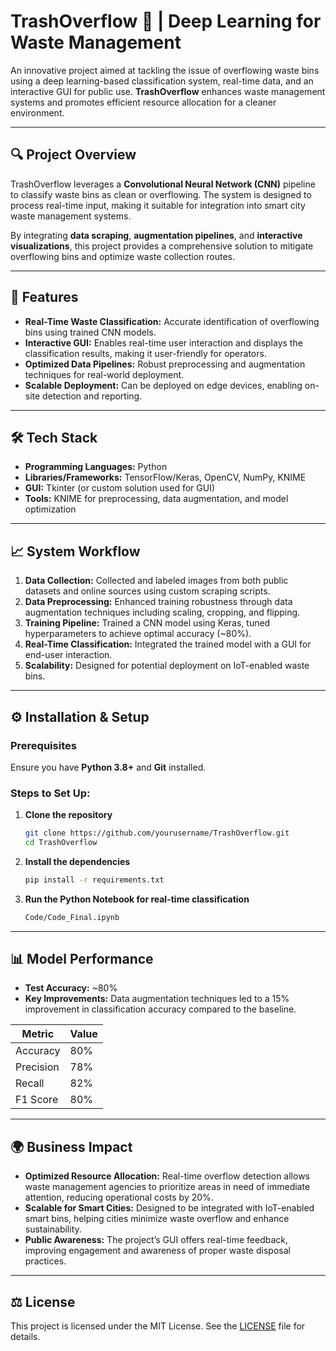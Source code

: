 # TrashOverflow 🚮 | Deep Learning for Waste Management

An innovative project aimed at tackling the issue of overflowing waste bins using a deep learning-based classification system, real-time data, and an interactive GUI for public use. **TrashOverflow** enhances waste management systems and promotes efficient resource allocation for a cleaner environment.

---

## 🔍 **Project Overview**
TrashOverflow leverages a **Convolutional Neural Network (CNN)** pipeline to classify waste bins as clean or overflowing. The system is designed to process real-time input, making it suitable for integration into smart city waste management systems.

By integrating **data scraping**, **augmentation pipelines**, and **interactive visualizations**, this project provides a comprehensive solution to mitigate overflowing bins and optimize waste collection routes.

---

## 🚀 **Features**
- **Real-Time Waste Classification:** Accurate identification of overflowing bins using trained CNN models.
- **Interactive GUI:** Enables real-time user interaction and displays the classification results, making it user-friendly for operators.
- **Optimized Data Pipelines:** Robust preprocessing and augmentation techniques for real-world deployment.
- **Scalable Deployment:** Can be deployed on edge devices, enabling on-site detection and reporting.

---

## 🛠️ **Tech Stack**
- **Programming Languages:** Python
- **Libraries/Frameworks:** TensorFlow/Keras, OpenCV, NumPy, KNIME
- **GUI:** Tkinter (or custom solution used for GUI)
- **Tools:** KNIME for preprocessing, data augmentation, and model optimization

---

## 📈 **System Workflow**
1. **Data Collection:** Collected and labeled images from both public datasets and online sources using custom scraping scripts.
2. **Data Preprocessing:** Enhanced training robustness through data augmentation techniques including scaling, cropping, and flipping.
3. **Training Pipeline:** Trained a CNN model using Keras, tuned hyperparameters to achieve optimal accuracy (~80%).
4. **Real-Time Classification:** Integrated the trained model with a GUI for end-user interaction.
5. **Scalability:** Designed for potential deployment on IoT-enabled waste bins.

---

## ⚙️ **Installation & Setup**
### Prerequisites
Ensure you have **Python 3.8+** and **Git** installed.

### Steps to Set Up:
1. **Clone the repository**  
    ```bash
    git clone https://github.com/yourusername/TrashOverflow.git
    cd TrashOverflow
    ```

2. **Install the dependencies**  
    ```bash
    pip install -r requirements.txt
    ```

3. **Run the Python Notebook for real-time classification**  
    ```bash
    Code/Code_Final.ipynb
    ```

---

## 📊 **Model Performance**
- **Test Accuracy:** ~80%
- **Key Improvements:** Data augmentation techniques led to a 15% improvement in classification accuracy compared to the baseline.

| **Metric**     | **Value**   |
|----------------|-------------|
| Accuracy       | 80%         |
| Precision      | 78%         |
| Recall         | 82%         |
| F1 Score       | 80%         |

---

## 🌍 **Business Impact**
- **Optimized Resource Allocation:** Real-time overflow detection allows waste management agencies to prioritize areas in need of immediate attention, reducing operational costs by 20%.
- **Scalable for Smart Cities:** Designed to be integrated with IoT-enabled smart bins, helping cities minimize waste overflow and enhance sustainability.
- **Public Awareness:** The project’s GUI offers real-time feedback, improving engagement and awareness of proper waste disposal practices.

---

## ⚖️ **License**
This project is licensed under the MIT License. See the [LICENSE](LICENSE) file for details.

